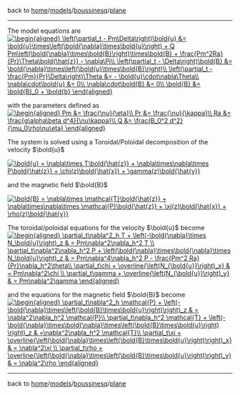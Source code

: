 back to [home](home)/[models](models)/[boussinesq](models-boussinesq)/[plane](models-boussinesq-plane)

---
The model equations are
<a href="https://www.codecogs.com/eqnedit.php?latex=\begin{aligned}&space;\left(\partial_t&space;-&space;Pm\Delta\right)\bold{u}&space;&=&space;\bold{u}\times\left(\bold{\nabla}\times\bold{u}\right)&space;&plus;&space;Q&space;Pm\left(\bold{\nabla}\times\bold{B}\right)\times\bold{B}&space;&plus;&space;\frac{Pm^2Ra}{Pr}\Theta\bold{\hat{z}}&space;-&space;\nabla\Pi\\&space;\left(\partial_t&space;-&space;\Delta\right)\bold{B}&space;&=&space;\bold{\nabla}\times\left(\bold{u}\times\bold{B}\right)\\&space;\left(\partial_t&space;-&space;\frac{Pm}{Pr}\Delta\right)\Theta&space;&=&space;-&space;\bold{u}\cdot\nabla\Theta\\&space;\nabla\cdot\bold{u}&space;&=&space;0\\&space;\nabla\cdot\bold{B}&space;&=&space;0\\&space;\bold{B}&space;&=&space;\bold{B}_0&space;&plus;&space;\bold{b}&space;\end{aligned}" target="_blank"><img src="https://latex.codecogs.com/gif.latex?\begin{aligned}&space;\left(\partial_t&space;-&space;Pm\Delta\right)\bold{u}&space;&=&space;\bold{u}\times\left(\bold{\nabla}\times\bold{u}\right)&space;&plus;&space;Q&space;Pm\left(\bold{\nabla}\times\bold{B}\right)\times\bold{B}&space;&plus;&space;\frac{Pm^2Ra}{Pr}\Theta\bold{\hat{z}}&space;-&space;\nabla\Pi\\&space;\left(\partial_t&space;-&space;\Delta\right)\bold{B}&space;&=&space;\bold{\nabla}\times\left(\bold{u}\times\bold{B}\right)\\&space;\left(\partial_t&space;-&space;\frac{Pm}{Pr}\Delta\right)\Theta&space;&=&space;-&space;\bold{u}\cdot\nabla\Theta\\&space;\nabla\cdot\bold{u}&space;&=&space;0\\&space;\nabla\cdot\bold{B}&space;&=&space;0\\&space;\bold{B}&space;&=&space;\bold{B}_0&space;&plus;&space;\bold{b}&space;\end{aligned}" title="\begin{aligned} \left(\partial_t - Pm\Delta\right)\bold{u} &= \bold{u}\times\left(\bold{\nabla}\times\bold{u}\right) + Q Pm\left(\bold{\nabla}\times\bold{B}\right)\times\bold{B} + \frac{Pm^2Ra}{Pr}\Theta\bold{\hat{z}} - \nabla\Pi\\ \left(\partial_t - \Delta\right)\bold{B} &= \bold{\nabla}\times\left(\bold{u}\times\bold{B}\right)\\ \left(\partial_t - \frac{Pm}{Pr}\Delta\right)\Theta &= - \bold{u}\cdot\nabla\Theta\\ \nabla\cdot\bold{u} &= 0\\ \nabla\cdot\bold{B} &= 0\\ \bold{B} &= \bold{B}_0 + \bold{b} \end{aligned}" /></a>

with the parameters defined as
<a href="https://www.codecogs.com/eqnedit.php?latex=\begin{aligned}&space;Pm&space;&=&space;\frac{\nu}{\eta}\\&space;Pr&space;&=&space;\frac{\nu}{\kappa}\\&space;Ra&space;&=&space;\frac{g\alpha\beta&space;d^4}{\nu\kappa}\\&space;Q&space;&=&space;\frac{B_0^2&space;d^2}{\mu_0\rho\nu\eta}&space;\end{aligned}" target="_blank"><img src="https://latex.codecogs.com/gif.latex?\begin{aligned}&space;Pm&space;&=&space;\frac{\nu}{\eta}\\&space;Pr&space;&=&space;\frac{\nu}{\kappa}\\&space;Ra&space;&=&space;\frac{g\alpha\beta&space;d^4}{\nu\kappa}\\&space;Q&space;&=&space;\frac{B_0^2&space;d^2}{\mu_0\rho\nu\eta}&space;\end{aligned}" title="\begin{aligned} Pm &= \frac{\nu}{\eta}\\ Pr &= \frac{\nu}{\kappa}\\ Ra &= \frac{g\alpha\beta d^4}{\nu\kappa}\\ Q &= \frac{B_0^2 d^2}{\mu_0\rho\nu\eta} \end{aligned}" /></a>

The system is solved using a Toroidal/Poloidal decomposition of the velocity $`\bold{u}`$

<a href="https://www.codecogs.com/eqnedit.php?latex=\bold{u}&space;=&space;\nabla\times&space;T\bold{\hat{z}}&space;&plus;&space;\nabla\times\nabla\times&space;P\bold{\hat{z}}&space;&plus;&space;\chi(z)\bold{\hat{x}}&space;&plus;&space;\gamma(z)\bold{\hat{y}}" target="_blank"><img src="https://latex.codecogs.com/gif.latex?\bold{u}&space;=&space;\nabla\times&space;T\bold{\hat{z}}&space;&plus;&space;\nabla\times\nabla\times&space;P\bold{\hat{z}}&space;&plus;&space;\chi(z)\bold{\hat{x}}&space;&plus;&space;\gamma(z)\bold{\hat{y}}" title="\bold{u} = \nabla\times T\bold{\hat{z}} + \nabla\times\nabla\times P\bold{\hat{z}} + \chi(z)\bold{\hat{x}} + \gamma(z)\bold{\hat{y}}" /></a>

 and the magnetic field $`\bold{B}`$

<a href="https://www.codecogs.com/eqnedit.php?latex=\bold{B}&space;=&space;\nabla\times&space;\mathcal{T}\bold{\hat{z}}&space;&plus;&space;\nabla\times\nabla\times&space;\mathcal{P}\bold{\hat{z}}&space;&plus;&space;\xi(z)\bold{\hat{x}}&space;&plus;&space;\rho(z)\bold{\hat{y}}" target="_blank"><img src="https://latex.codecogs.com/gif.latex?\bold{B}&space;=&space;\nabla\times&space;\mathcal{T}\bold{\hat{z}}&space;&plus;&space;\nabla\times\nabla\times&space;\mathcal{P}\bold{\hat{z}}&space;&plus;&space;\xi(z)\bold{\hat{x}}&space;&plus;&space;\rho(z)\bold{\hat{y}}" title="\bold{B} = \nabla\times \mathcal{T}\bold{\hat{z}} + \nabla\times\nabla\times \mathcal{P}\bold{\hat{z}} + \xi(z)\bold{\hat{x}} + \rho(z)\bold{\hat{y}}" /></a>

The toroidal/poloidal equations for the velocity $`\bold{u}`$ become
<a href="https://www.codecogs.com/eqnedit.php?latex=\begin{aligned}&space;\partial_t\nabla^2_h&space;T&space;&plus;&space;\left(-\bold{\nabla}\times&space;N_\bold{u}\right)_z&space;&&space;=&space;Pm\nabla^2\nabla_h^2&space;T&space;\\&space;\partial_t\nabla^2\nabla_h^2&space;P&space;&plus;&space;\left(\bold{\nabla}\times\bold{\nabla}\times&space;N_\bold{u}\right)_z&space;&&space;=&space;Pm\nabla^4\nabla_h^2&space;P&space;-&space;\frac{Pm^2&space;Ra}{Pr}\nabla_h^2\theta\\&space;\partial_t\chi&space;&plus;&space;\overline{\left(N_{\bold{u}}\right)_x}&space;&&space;=&space;Pm\nabla^2\chi&space;\\&space;\partial_t\gamma&space;&plus;&space;\overline{\left(N_{\bold{u}}\right)_y}&space;&&space;=&space;Pm\nabla^2\gamma&space;\end{aligned}" target="_blank"><img src="https://latex.codecogs.com/gif.latex?\begin{aligned}&space;\partial_t\nabla^2_h&space;T&space;&plus;&space;\left(-\bold{\nabla}\times&space;N_\bold{u}\right)_z&space;&&space;=&space;Pm\nabla^2\nabla_h^2&space;T&space;\\&space;\partial_t\nabla^2\nabla_h^2&space;P&space;&plus;&space;\left(\bold{\nabla}\times\bold{\nabla}\times&space;N_\bold{u}\right)_z&space;&&space;=&space;Pm\nabla^4\nabla_h^2&space;P&space;-&space;\frac{Pm^2&space;Ra}{Pr}\nabla_h^2\theta\\&space;\partial_t\chi&space;&plus;&space;\overline{\left(N_{\bold{u}}\right)_x}&space;&&space;=&space;Pm\nabla^2\chi&space;\\&space;\partial_t\gamma&space;&plus;&space;\overline{\left(N_{\bold{u}}\right)_y}&space;&&space;=&space;Pm\nabla^2\gamma&space;\end{aligned}" title="\begin{aligned} \partial_t\nabla^2_h T + \left(-\bold{\nabla}\times N_\bold{u}\right)_z & = Pm\nabla^2\nabla_h^2 T \\ \partial_t\nabla^2\nabla_h^2 P + \left(\bold{\nabla}\times\bold{\nabla}\times N_\bold{u}\right)_z & = Pm\nabla^4\nabla_h^2 P - \frac{Pm^2 Ra}{Pr}\nabla_h^2\theta\\ \partial_t\chi + \overline{\left(N_{\bold{u}}\right)_x} & = Pm\nabla^2\chi \\ \partial_t\gamma + \overline{\left(N_{\bold{u}}\right)_y} & = Pm\nabla^2\gamma \end{aligned}" /></a>

and the equations for the magnetic field $`\bold{B}`$ become
<a href="https://www.codecogs.com/eqnedit.php?latex=\begin{aligned}&space;\partial_t\nabla^2_h&space;\mathcal{P}&space;&plus;&space;\left(-\bold{\nabla}\times\left(\bold{B}\times\bold{u}\right)\right)_z&space;&&space;=&space;\nabla^2\nabla_h^2&space;\mathcal{P}\\&space;\partial_t\nabla_h^2&space;\mathcal{T}&space;&plus;&space;\left(-\bold{\nabla}\times\bold{\nabla}\times\left(\bold{B}\times\bold{u}\right)&space;\right)_z&space;&&space;=\nabla^2\nabla_h^2&space;\mathcal{T}\\&space;\partial_t\xi&space;&plus;&space;\overline{\left(\bold{\nabla}\times\left(\bold{B}\times\bold{u}\right)\right)_x}&space;&&space;=&space;\nabla^2\xi&space;\\&space;\partial_t\rho&space;&plus;&space;\overline{\left(\bold{\nabla}\times\left(\bold{B}\times\bold{u}\right)\right)_y}&space;&&space;=&space;\nabla^2\rho&space;\end{aligned}" target="_blank"><img src="https://latex.codecogs.com/gif.latex?\begin{aligned}&space;\partial_t\nabla^2_h&space;\mathcal{P}&space;&plus;&space;\left(-\bold{\nabla}\times\left(\bold{B}\times\bold{u}\right)\right)_z&space;&&space;=&space;\nabla^2\nabla_h^2&space;\mathcal{P}\\&space;\partial_t\nabla_h^2&space;\mathcal{T}&space;&plus;&space;\left(-\bold{\nabla}\times\bold{\nabla}\times\left(\bold{B}\times\bold{u}\right)&space;\right)_z&space;&&space;=\nabla^2\nabla_h^2&space;\mathcal{T}\\&space;\partial_t\xi&space;&plus;&space;\overline{\left(\bold{\nabla}\times\left(\bold{B}\times\bold{u}\right)\right)_x}&space;&&space;=&space;\nabla^2\xi&space;\\&space;\partial_t\rho&space;&plus;&space;\overline{\left(\bold{\nabla}\times\left(\bold{B}\times\bold{u}\right)\right)_y}&space;&&space;=&space;\nabla^2\rho&space;\end{aligned}" title="\begin{aligned} \partial_t\nabla^2_h \mathcal{P} + \left(-\bold{\nabla}\times\left(\bold{B}\times\bold{u}\right)\right)_z & = \nabla^2\nabla_h^2 \mathcal{P}\\ \partial_t\nabla_h^2 \mathcal{T} + \left(-\bold{\nabla}\times\bold{\nabla}\times\left(\bold{B}\times\bold{u}\right) \right)_z & =\nabla^2\nabla_h^2 \mathcal{T}\\ \partial_t\xi + \overline{\left(\bold{\nabla}\times\left(\bold{B}\times\bold{u}\right)\right)_x} & = \nabla^2\xi \\ \partial_t\rho + \overline{\left(\bold{\nabla}\times\left(\bold{B}\times\bold{u}\right)\right)_y} & = \nabla^2\rho \end{aligned}" /></a>


---

back to [home](home)/[models](models)/[boussinesq](models-boussinesq)/[plane](models-boussinesq-plane)